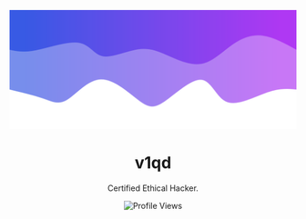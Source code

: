 
![Header](./header.png)

<h1 align="center">v1qd</h1>
<p align="center">Certified Ethical Hacker.</p>
  <p align="center">
    <img src="https://komarev.com/ghpvc/?username=legionalitty&label=Total%20Views&color=b700bf&style=flat" alt="Profile Views">
  </p>
</a>
